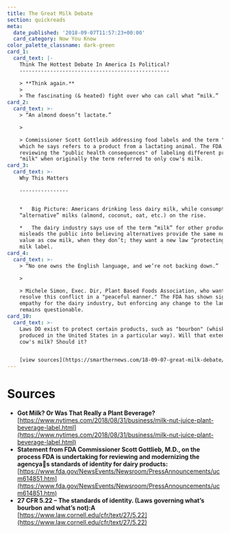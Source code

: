```yaml
---
title: The Great Milk Debate
section: quickreads
meta:
  date_published: '2018-09-07T11:57:23+00:00'
  card_category: Now You Know
color_palette_classname: dark-green
card_1:
  card_text: |-
    Think The Hottest Debate In America Is Political?
    -------------------------------------------------

    > **Think again.**
    > 
    > The fascinating (& heated) fight over who can call what “milk.”
card_2:
  card_text: >-
    > “An almond doesn’t lactate.”

    > 

    > Commissioner Scott Gottleib addressing food labels and the term "milk" -
    which he says refers to a product from a lactating animal. The FDA is
    reviewing the "public health consequences" of labeling different products
    "milk" when originally the term referred to only cow's milk.
card_3:
  card_text: >-
    Why This Matters

    ----------------


    *   Big Picture: Americans drinking less dairy milk, while consumption of
    “alternative” milks (almond, coconut, oat, etc.) on the rise.

    *   The dairy industry says use of the term “milk” for other products
    misleads the public into believing alternatives provide the same nutritional
    value as cow milk, when they don’t; they want a new law “protecting” the
    milk label.
card_4:
  card_text: >-
    > “No one owns the English language, and we’re not backing down.”

    > 

    > Michele Simon, Exec. Dir, Plant Based Foods Association, who wants to
    resolve this conflict in a "peaceful manner." The FDA has shown signs of
    empathy for the dairy industry, but enforcing any change to the language
    remains questionable.
card_10:
  card_text: >-
    Laws DO exist to protect certain products, such as "bourbon" (whiskey
    produced in the United States in a particular way). Will that extend to
    cow's milk? Should it?


    [view sources](https://smarthernews.com/18-09-07-great-milk-debate/)
---
```

Sources
=======

*   **Got Milk? Or Was That Really a Plant Beverage?**  
    [https://www.nytimes.com/2018/08/31/business/milk-nut-juice-plant-beverage-label.html](https://www.nytimes.com/2018/08/31/business/milk-nut-juice-plant-beverage-label.html)
*   **Statement from FDA Commissioner Scott Gottlieb, M.D., on the process FDA is undertaking for reviewing and modernizing the agencyas standards of identity for dairy products:**  
    [https://www.fda.gov/NewsEvents/Newsroom/PressAnnouncements/ucm614851.htm](https://www.fda.gov/NewsEvents/Newsroom/PressAnnouncements/ucm614851.htm)
*   **27 CFR 5.22 – The standards of identity. (Laws governing what’s bourbon and what’s not):A**  
    [https://www.law.cornell.edu/cfr/text/27/5.22](https://www.law.cornell.edu/cfr/text/27/5.22)